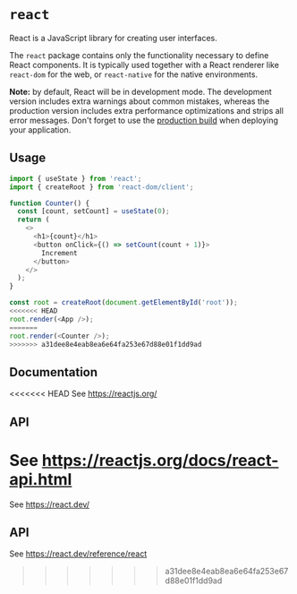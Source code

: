 # `react`

React is a JavaScript library for creating user interfaces.

The `react` package contains only the functionality necessary to define React components. It is typically used together with a React renderer like `react-dom` for the web, or `react-native` for the native environments.

**Note:** by default, React will be in development mode. The development version includes extra warnings about common mistakes, whereas the production version includes extra performance optimizations and strips all error messages. Don't forget to use the [production build](https://reactjs.org/docs/optimizing-performance.html#use-the-production-build) when deploying your application.

## Usage

```js
import { useState } from 'react';
import { createRoot } from 'react-dom/client';

function Counter() {
  const [count, setCount] = useState(0);
  return (
    <>
      <h1>{count}</h1>
      <button onClick={() => setCount(count + 1)}>
        Increment
      </button>
    </>
  );
}

const root = createRoot(document.getElementById('root'));
<<<<<<< HEAD
root.render(<App />);
=======
root.render(<Counter />);
>>>>>>> a31dee8e4eab8ea6e64fa253e67d88e01f1dd9ad
```

## Documentation

<<<<<<< HEAD
See https://reactjs.org/

## API

See https://reactjs.org/docs/react-api.html
=======
See https://react.dev/

## API

See https://react.dev/reference/react
>>>>>>> a31dee8e4eab8ea6e64fa253e67d88e01f1dd9ad
